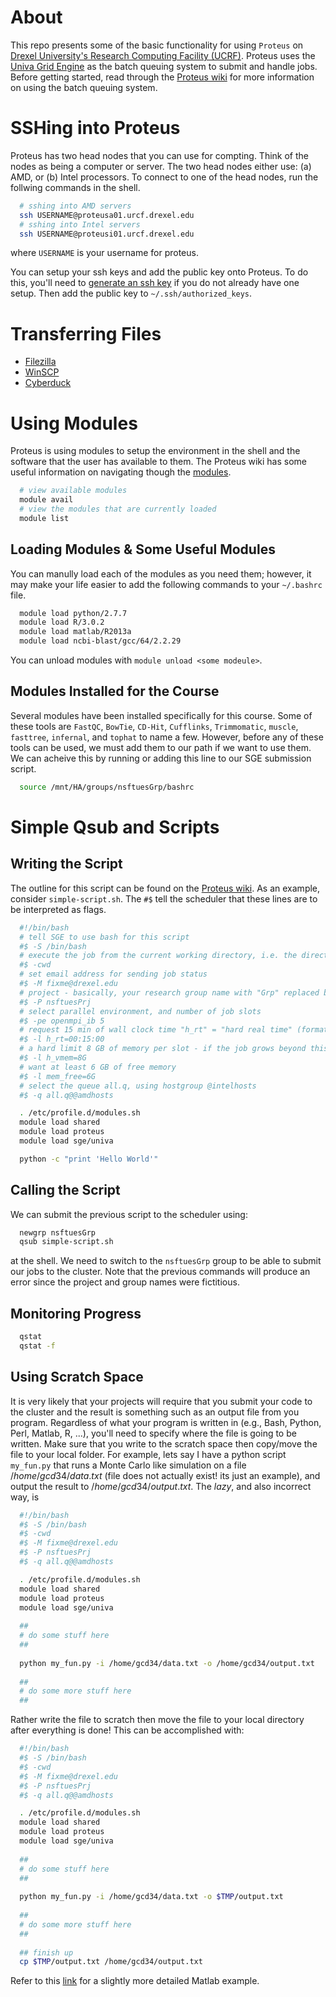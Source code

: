 # About 

This repo presents some of the basic functionality for using `Proteus` on [Drexel University's Research Computing Facility (UCRF)](http://www.drexel.edu/research/urcf/). Proteus uses the [Univa Grid Engine](http://www.univa.com/products/grid-engine) as the batch queuing system to submit and handle jobs. Before getting started, read through the [Proteus wiki](https://proteusmaster.urcf.drexel.edu/urcfwiki) for more information on using the batch queuing system. 

# SSHing into Proteus

Proteus has two head nodes that you can use for compting. Think of the nodes as being a computer or server. The two head nodes either use: (a) AMD, or (b) Intel processors. To connect to one of the head nodes, run the follwing commands in the shell. 

```bash
  # sshing into AMD servers 
  ssh USERNAME@proteusa01.urcf.drexel.edu
  # sshing into Intel servers 
  ssh USERNAME@proteusi01.urcf.drexel.edu
```
where `USERNAME` is your username for proteus. 


You can setup your ssh keys and add the public key onto Proteus. To do this, you'll need to [generate an ssh key](https://help.github.com/articles/generating-ssh-keys/) if you do not already have one setup. Then add the public key to `~/.ssh/authorized_keys`.  

# Transferring Files

* [Filezilla](https://filezilla-project.org/)
* [WinSCP](http://winscp.net/eng/index.php)
* [Cyberduck](https://cyberduck.io/)

# Using Modules 

Proteus is using modules to setup the environment in the shell and the software that the user has available to them. The Proteus wiki has some useful information on navigating though the [modules](https://proteusmaster.urcf.drexel.edu/urcfwiki/index.php/Environment_Modules). 

```bash
  # view available modules
  module avail 
  # view the modules that are currently loaded 
  module list
```

## Loading Modules & Some Useful Modules 

You can manully load each of the modules as you need them; however, it may make your life easier to add the following commands to your `~/.bashrc` file. 

```bash
  module load python/2.7.7
  module load R/3.0.2
  module load matlab/R2013a
  module load ncbi-blast/gcc/64/2.2.29 
```

You can unload modules with `module unload <some modeule>`.

## Modules Installed for the Course

Several modules have been installed specifically for this course. Some of these tools are `FastQC`, `BowTie`, `CD-Hit`, `Cufflinks`, `Trimmomatic`, `muscle`, `fasttree`, `infernal`, and `tophat` to name a few. However, before any of these tools can be used, we must add them to our path if we want to use them. We can acheive this by running or adding this line to our SGE submission script.

```bash 
  source /mnt/HA/groups/nsftuesGrp/bashrc
```

# Simple Qsub and Scripts 

## Writing the Script
The outline for this script can be found on the [Proteus wiki](https://proteusmaster.urcf.drexel.edu/urcfwiki/index.php/Writing_Job_Scripts). As an example, consider `simple-script.sh`. The `#$` tell the scheduler that these lines are to be interpreted as flags. 

```bash
  #!/bin/bash
  # tell SGE to use bash for this script
  #$ -S /bin/bash
  # execute the job from the current working directory, i.e. the directory in which the qsub command is given
  #$ -cwd
  # set email address for sending job status
  #$ -M fixme@drexel.edu
  # project - basically, your research group name with "Grp" replaced by "Prj"
  #$ -P nsftuesPrj
  # select parallel environment, and number of job slots
  #$ -pe openmpi_ib 5
  # request 15 min of wall clock time "h_rt" = "hard real time" (format is HH:MM:SS, or integer seconds)
  #$ -l h_rt=00:15:00
  # a hard limit 8 GB of memory per slot - if the job grows beyond this, the job is killed
  #$ -l h_vmem=8G
  # want at least 6 GB of free memory
  #$ -l mem_free=6G
  # select the queue all.q, using hostgroup @intelhosts
  #$ -q all.q@@amdhosts 

  . /etc/profile.d/modules.sh
  module load shared
  module load proteus
  module load sge/univa

  python -c "print 'Hello World'"
```

## Calling the Script

We can submit the previous script to the scheduler using: 

```bash
  newgrp nsftuesGrp
  qsub simple-script.sh  
```
at the shell. We need to switch to the `nsftuesGrp` group to be able to submit our jobs to the cluster. Note that the previous commands will produce an error since the project and group names were fictitious.

## Monitoring Progress

```bash 
  qstat
  qstat -f 
```

## Using Scratch Space

It is very likely that your projects will require that you submit your code to the cluster and the result is something such as an output file from you program. Regardless of what your program is written in (e.g., Bash, Python, Perl, Matlab, R, ...), you'll need to specify where the file is going to be written. Make sure that you write to the scratch space then copy/move the file to your local folder. For example, lets say I have a python script `my_fun.py` that runs a Monte Carlo like simulation on a file $/home/gcd34/data.txt$ (file does not actually exist! its just an example), and output the result to $/home/gcd34/output.txt$.  The *lazy*, and also incorrect way, is 

```bash
  #!/bin/bash
  #$ -S /bin/bash
  #$ -cwd
  #$ -M fixme@drexel.edu
  #$ -P nsftuesPrj
  #$ -q all.q@@amdhosts 

  . /etc/profile.d/modules.sh
  module load shared
  module load proteus
  module load sge/univa
  
  ##
  # do some stuff here
  ##
  
  python my_fun.py -i /home/gcd34/data.txt -o /home/gcd34/output.txt
  
  ##
  # do some more stuff here
  ##
```

Rather write the file to scratch then move the file to your local directory after everything is done! This can be accomplished with:


```bash
  #!/bin/bash
  #$ -S /bin/bash
  #$ -cwd
  #$ -M fixme@drexel.edu
  #$ -P nsftuesPrj
  #$ -q all.q@@amdhosts 

  . /etc/profile.d/modules.sh
  module load shared
  module load proteus
  module load sge/univa
  
  ##
  # do some stuff here
  ##
  
  python my_fun.py -i /home/gcd34/data.txt -o $TMP/output.txt
  
  ##
  # do some more stuff here
  ##
  
  ## finish up
  cp $TMP/output.txt /home/gcd34/output.txt
```

Refer to this [link](http://gregoryditzler.wordpress.com/2014/09/17/performing-tasks-such-as-monte-carlo-simulations-on-a-cluster/) for a slightly more detailed Matlab example. 




